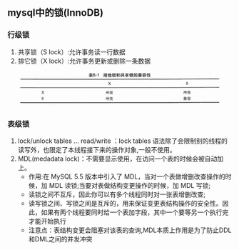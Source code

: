 ## mysql中的锁(InnoDB)

### 行级锁
1. 共享锁（S lock）:允许事务读一行数据
2. 排它锁（X lock）:允许事务更新或删除一条数据
![行级锁](../../pic/mysql/innoDB行锁的兼容性.png)


### 表级锁
1. lock/unlock tables … read/write ：lock tables 语法除了会限制别的线程的读写外，也限定了本线程接下来的操作对象,一般不使用。
2. MDL(medadata lock)：不需要显示使用，在访问一个表的时候会被自动加上。
    - 作用:在 MySQL 5.5 版本中引入了 MDL，当对一个表做增删改查操作的时候，加 MDL 读锁;当要对表做结构变更操作的时候，加 MDL 写锁;
    - 读锁之间不互斥，因此你可以有多个线程同时对一张表增删改查;
    - 读写锁之间、写锁之间是互斥的，用来保证变更表结构操作的安全性。因此，如果有两个线程要同时给一个表加字段，其中一个要等另一个执行完才能开始执行
    - 注意点：表结构变更会阻塞对该表的查询,MDL本质上作用是为了防止DDL和DML之间的并发冲突